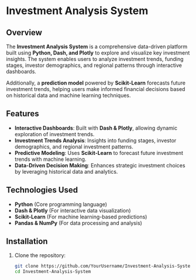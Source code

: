 # Investment Analysis System  

## Overview  
The **Investment Analysis System** is a comprehensive data-driven platform built using **Python, Dash, and Plotly** to explore and visualize key investment insights. The system enables users to analyze investment trends, funding stages, investor demographics, and regional patterns through interactive dashboards.  

Additionally, a **prediction model** powered by **Scikit-Learn** forecasts future investment trends, helping users make informed financial decisions based on historical data and machine learning techniques.  

## Features  
- **Interactive Dashboards**: Built with **Dash & Plotly**, allowing dynamic exploration of investment trends.  
- **Investment Trends Analysis**: Insights into funding stages, investor demographics, and regional investment patterns.  
- **Predictive Modeling**: Uses **Scikit-Learn** to forecast future investment trends with machine learning.  
- **Data-Driven Decision Making**: Enhances strategic investment choices by leveraging historical data and analytics.  

## Technologies Used  
- **Python** (Core programming language)  
- **Dash & Plotly** (For interactive data visualization)  
- **Scikit-Learn** (For machine learning-based predictions)  
- **Pandas & NumPy** (For data processing and analysis)  

## Installation  
1. Clone the repository:  
   ```bash
   git clone https://github.com/YourUsername/Investment-Analysis-System.git
   cd Investment-Analysis-System
